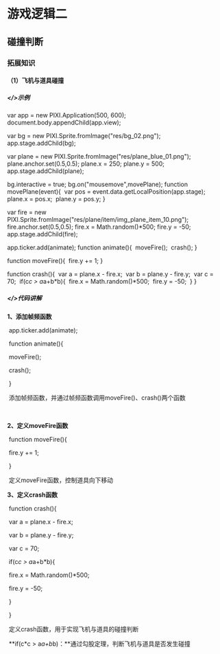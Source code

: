 # 游戏逻辑二

## 碰撞判断

### 拓展知识

#### （1）**飞机与道具碰撞**

##### </>示例

var app = new PIXI.Application(500, 600);
document.body.appendChild(app.view);

var bg = new PIXI.Sprite.fromImage("res/bg_02.png");
app.stage.addChild(bg);

var plane = new PIXI.Sprite.fromImage("res/plane_blue_01.png");
plane.anchor.set(0.5,0.5);
plane.x = 250;
plane.y = 500;
app.stage.addChild(plane);

bg.interactive = true;
bg.on("mousemove",movePlane);
function movePlane(event){
​    var pos = event.data.getLocalPosition(app.stage);
​    plane.x = pos.x;
​    plane.y = pos.y;
}


var fire = new PIXI.Sprite.fromImage("res/plane/item/img_plane_item_10.png");
fire.anchor.set(0.5,0.5);
fire.x = Math.random()*500;
fire.y = -50;
app.stage.addChild(fire);

app.ticker.add(animate);
function animate(){
​    moveFire();
​    crash();
}

function moveFire(){
​    fire.y += 1;
}

function crash(){
​    var a = plane.x - fire.x;
​    var b = plane.y - fire.y;
​    var c = 70;
​    if(c*c > a*a+b*b){
​        fire.x = Math.random()*500;
​        fire.y = -50;
​    }
}

##### </>代码讲解

**1、添加帧频函数**    

​     app.ticker.add(animate);    

​     function animate(){    

​          moveFire();    

​          crash();    

​     }    

​     添加帧频函数，并通过帧频函数调用moveFire()、crash()两个函数    

​        

**2、定义moveFire函数**    

​     function moveFire(){    

​         fire.y += 1;    

​     }    

​     定义moveFire函数，控制道具向下移动    


   

**3、定义crash函数**    

​     function crash(){    

​           var a = plane.x - fire.x;    

​           var b = plane.y - fire.y;    

​           var c = 70;    

​           if(c*c > a*a+b*b){    

​               fire.x = Math.random()*500;    

​               fire.y = -50;    

​           }    

​     }    

​     定义crash函数，用于实现飞机与道具的碰撞判断    

​     **if(c\*c > a*a+b*b)：**通过勾股定理，判断飞机与道具是否发生碰撞    